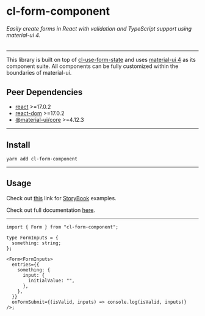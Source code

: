 # cl-form-component

###### Easily create forms in React with validation and TypeScript support using material-ui 4.

---

This library is built on top of [cl-use-form-state](https://github.com/Lindeneg/cl-use-form-state) and uses [material-ui 4](https://v4.mui.com/) as its component suite. All components can be fully customized within the boundaries of material-ui.

## Peer Dependencies

- [react](https://npmjs.com/package/react) >=17.0.2
- [react-dom](https://www.npmjs.com/package/react-dom) >=17.0.2
- [@material-ui/core](https://www.npmjs.com/package/@material-ui/core) >=4.12.3

---

## Install

`yarn add cl-form-component`

---

## Usage

Check out [this](https://lindeneg.github.io/cl-form-component) link for [StoryBook](https://storybook.js.org/) examples.

Check out full documentation [here](https://github.com/Lindeneg/cl-form-component/blob/master/docs/README.md).

---

```tsx
import { Form } from "cl-form-component";

type FormInputs = {
  something: string;
};

<Form<FormInputs>
  entries={{
    something: {
      input: {
        initialValue: "",
      },
    },
  }}
  onFormSubmit={(isValid, inputs) => console.log(isValid, inputs)}
/>;
```
